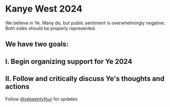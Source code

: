 # Kanye West 2024
We believe in Ye. Many do, but public sentiment is overwhelmingly negative. Both sides should be properly represented.
## We have two goals:
## I. Begin organizing support for Ye 2024
## II. Follow and critically discuss Ye's thoughts and actions

Follow [@yetwentyfour](https://twitter.com/yetwentyfour) for updates

